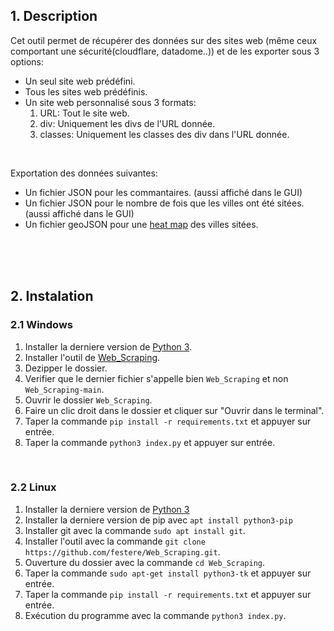 ## 1. Description
Cet outil permet de récupérer des données sur des sites web (même ceux comportant une sécurité(cloudflare, datadome..)) et de les exporter sous 3 options:
- Un seul site web prédéfini.
- Tous les sites web prédéfinis.
- Un site web personnalisé sous 3 formats:
  1. URL: Tout le site web.
  2. div: Uniquement les divs de l'URL donnée.
  3. classes: Uniquement les classes des div dans l'URL donnée.

<br>
   
Exportation des données suivantes:
- Un fichier JSON pour les commantaires. (aussi affiché dans le GUI)
- Un fichier JSON pour le nombre de fois que les villes ont été sitées. (aussi affiché dans le GUI)
- Un fichier geoJSON pour une [heat map](https://geojson.io/#map=5.28/46.563/2.071) des villes sitées.

<br>
<br>
<br>

## 2. Instalation
### 2.1 Windows
1. Installer la derniere version de [Python 3](https://www.python.org/downloads/).
2. Installer l'outil de [Web_Scraping](https://github.com/festere/Web_Scraping/archive/refs/heads/main.zip).
3. Dezipper le dossier.
5. Verifier que le dernier fichier s'appelle bien `Web_Scraping` et non `Web_Scraping-main`.
6. Ouvrir le dossier `Web_Scraping`.
7. Faire un clic droit dans le dossier et cliquer sur "Ouvrir dans le terminal".
8. Taper la commande `pip install -r requirements.txt` et appuyer sur entrée.
9. Taper la commande `python3 index.py` et appuyer sur entrée.

<br>

### 2.2 Linux
1. Installer la derniere version de [Python 3](https://docs.python-guide.org/starting/install3/linux)
2. Installer la derniere version de pip avec `apt install python3-pip`
3. Installer git avec la commande `sudo apt install git`.
4. Installer l'outil avec la commande `git clone https://github.com/festere/Web_Scraping.git`.
5. Ouverture du dossier avec la commande `cd Web_Scraping`.
6. Taper la commande `sudo apt-get install python3-tk` et appuyer sur entrée.
7. Taper la commande `pip install -r requirements.txt` et appuyer sur entrée.
8. Exécution du programme avec la commande `python3 index.py`.
